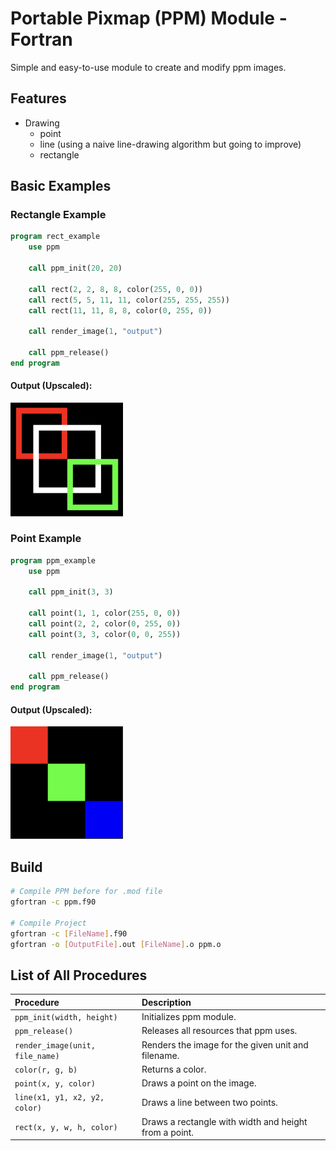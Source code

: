 # Portable Pixmap (PPM) Module - Fortran
Simple and easy-to-use module to create and modify ppm images.

## Features
- Drawing
    - point
    - line (using a naive line-drawing algorithm but going to improve)
    - rectangle

## Basic Examples
### Rectangle Example
```f90
program rect_example
    use ppm

    call ppm_init(20, 20)

    call rect(2, 2, 8, 8, color(255, 0, 0))
    call rect(5, 5, 11, 11, color(255, 255, 255))
    call rect(11, 11, 8, 8, color(0, 255, 0))

    call render_image(1, "output")

    call ppm_release()
end program
```
#### Output (Upscaled):
<img width="180" src="imgs/rect_example.png">

### Point Example

``` f90
program ppm_example
    use ppm

    call ppm_init(3, 3)

    call point(1, 1, color(255, 0, 0))
    call point(2, 2, color(0, 255, 0))
    call point(3, 3, color(0, 0, 255))

    call render_image(1, "output")

    call ppm_release()
end program
```

#### Output (Upscaled): 
<img width="180" src="imgs/example_output.png">

## Build

``` sh
# Compile PPM before for .mod file
gfortran -c ppm.f90

# Compile Project
gfortran -c [FileName].f90
gfortran -o [OutputFile].out [FileName].o ppm.o
```

## List of All Procedures

| Procedure | Description |
| :---      | :---        |
| `ppm_init(width, height)` | Initializes ppm module. |
| `ppm_release()` | Releases all resources that ppm uses. |
| `render_image(unit, file_name)` | Renders the image for the given unit and filename. |
| `color(r, g, b)` | Returns a color. |
| `point(x, y, color)` | Draws a point on the image. |
| `line(x1, y1, x2, y2, color)` | Draws a line between two points. |
| `rect(x, y, w, h, color)` | Draws a rectangle with width and height from a point. |